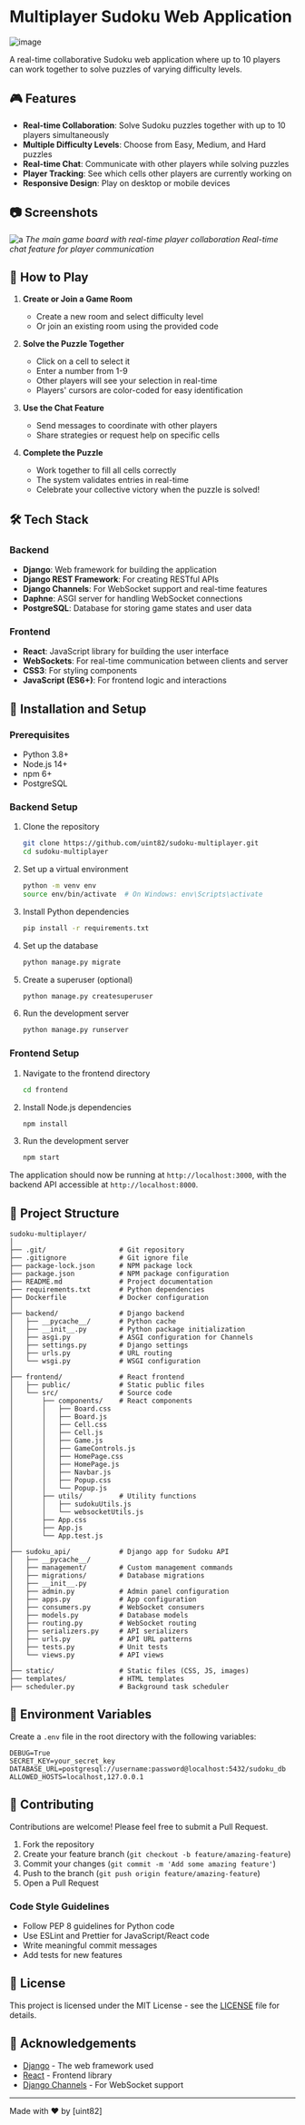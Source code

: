 # Multiplayer Sudoku Web Application

![image](https://github.com/user-attachments/assets/4b098674-84a9-4727-8976-6e4b353bbb17)


A real-time collaborative Sudoku web application where up to 10 players can work together to solve puzzles of varying difficulty levels.

## 🎮 Features

- **Real-time Collaboration**: Solve Sudoku puzzles together with up to 10 players simultaneously
- **Multiple Difficulty Levels**: Choose from Easy, Medium, and Hard puzzles
- **Real-time Chat**: Communicate with other players while solving puzzles
- **Player Tracking**: See which cells other players are currently working on
- **Responsive Design**: Play on desktop or mobile devices

## 📷 Screenshots

![a](https://github.com/user-attachments/assets/8e7eac63-1b9a-430c-b693-e8f473ee1283)
*The main game board with real-time player collaboration*
*Real-time chat feature for player communication*

## 🎯 How to Play

1. **Create or Join a Game Room**
   - Create a new room and select difficulty level
   - Or join an existing room using the provided code

2. **Solve the Puzzle Together**
   - Click on a cell to select it
   - Enter a number from 1-9
   - Other players will see your selection in real-time
   - Players' cursors are color-coded for easy identification

3. **Use the Chat Feature**
   - Send messages to coordinate with other players
   - Share strategies or request help on specific cells

4. **Complete the Puzzle**
   - Work together to fill all cells correctly
   - The system validates entries in real-time
   - Celebrate your collective victory when the puzzle is solved!

## 🛠️ Tech Stack

### Backend
- **Django**: Web framework for building the application
- **Django REST Framework**: For creating RESTful APIs
- **Django Channels**: For WebSocket support and real-time features
- **Daphne**: ASGI server for handling WebSocket connections
- **PostgreSQL**: Database for storing game states and user data

### Frontend
- **React**: JavaScript library for building the user interface
- **WebSockets**: For real-time communication between clients and server
- **CSS3**: For styling components
- **JavaScript (ES6+)**: For frontend logic and interactions

## 🚀 Installation and Setup

### Prerequisites
- Python 3.8+
- Node.js 14+
- npm 6+
- PostgreSQL

### Backend Setup

1. Clone the repository
   ```bash
   git clone https://github.com/uint82/sudoku-multiplayer.git
   cd sudoku-multiplayer
   ```

2. Set up a virtual environment
   ```bash
   python -m venv env
   source env/bin/activate  # On Windows: env\Scripts\activate
   ```

3. Install Python dependencies
   ```bash
   pip install -r requirements.txt
   ```

4. Set up the database
   ```bash
   python manage.py migrate
   ```

5. Create a superuser (optional)
   ```bash
   python manage.py createsuperuser
   ```

6. Run the development server
   ```bash
   python manage.py runserver
   ```

### Frontend Setup

1. Navigate to the frontend directory
   ```bash
   cd frontend
   ```

2. Install Node.js dependencies
   ```bash
   npm install
   ```

3. Run the development server
   ```bash
   npm start
   ```

The application should now be running at `http://localhost:3000`, with the backend API accessible at `http://localhost:8000`.

## 📁 Project Structure

```
sudoku-multiplayer/
│
├── .git/                  # Git repository
├── .gitignore             # Git ignore file
├── package-lock.json      # NPM package lock
├── package.json           # NPM package configuration
├── README.md              # Project documentation
├── requirements.txt       # Python dependencies
├── Dockerfile             # Docker configuration
│
├── backend/               # Django backend
│   ├── __pycache__/       # Python cache
│   ├── __init__.py        # Python package initialization
│   ├── asgi.py            # ASGI configuration for Channels
│   ├── settings.py        # Django settings
│   ├── urls.py            # URL routing
│   └── wsgi.py            # WSGI configuration
│
├── frontend/              # React frontend
│   ├── public/            # Static public files
│   └── src/               # Source code
│       ├── components/    # React components
│       │   ├── Board.css
│       │   ├── Board.js
│       │   ├── Cell.css
│       │   ├── Cell.js
│       │   ├── Game.js
│       │   ├── GameControls.js
│       │   ├── HomePage.css
│       │   ├── HomePage.js
│       │   ├── Navbar.js
│       │   ├── Popup.css
│       │   └── Popup.js
│       ├── utils/         # Utility functions
│       │   ├── sudokuUtils.js
│       │   └── websocketUtils.js
│       ├── App.css
│       ├── App.js
│       └── App.test.js
│
├── sudoku_api/            # Django app for Sudoku API
│   ├── __pycache__/
│   ├── management/        # Custom management commands
│   ├── migrations/        # Database migrations
│   ├── __init__.py
│   ├── admin.py           # Admin panel configuration
│   ├── apps.py            # App configuration
│   ├── consumers.py       # WebSocket consumers
│   ├── models.py          # Database models
│   ├── routing.py         # WebSocket routing
│   ├── serializers.py     # API serializers
│   ├── urls.py            # API URL patterns
│   ├── tests.py           # Unit tests
│   └── views.py           # API views
│
├── static/                # Static files (CSS, JS, images)
├── templates/             # HTML templates
├── scheduler.py           # Background task scheduler
```

## 🔧 Environment Variables

Create a `.env` file in the root directory with the following variables:

```
DEBUG=True
SECRET_KEY=your_secret_key
DATABASE_URL=postgresql://username:password@localhost:5432/sudoku_db
ALLOWED_HOSTS=localhost,127.0.0.1
```

## 👥 Contributing

Contributions are welcome! Please feel free to submit a Pull Request.

1. Fork the repository
2. Create your feature branch (`git checkout -b feature/amazing-feature`)
3. Commit your changes (`git commit -m 'Add some amazing feature'`)
4. Push to the branch (`git push origin feature/amazing-feature`)
5. Open a Pull Request

### Code Style Guidelines

- Follow PEP 8 guidelines for Python code
- Use ESLint and Prettier for JavaScript/React code
- Write meaningful commit messages
- Add tests for new features

## 📄 License

This project is licensed under the MIT License - see the [LICENSE](LICENSE) file for details.

## 🙏 Acknowledgements

- [Django](https://www.djangoproject.com/) - The web framework used
- [React](https://reactjs.org/) - Frontend library
- [Django Channels](https://channels.readthedocs.io/) - For WebSocket support

---

Made with ❤️ by [uint82]
